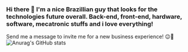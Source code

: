 ### Hi there 👋 I'm a nice Brazillian guy that looks for the technologies future overall. Back-end, front-end, hardware, software, mecatronic stuffs and i love everything!
Send me a message to invite me for a new business experience! 😉🤖
![Anurag's GitHub stats](https://github-readme-stats.vercel.app/api?username=lukas-burda&show_icons=true&theme=merko)
